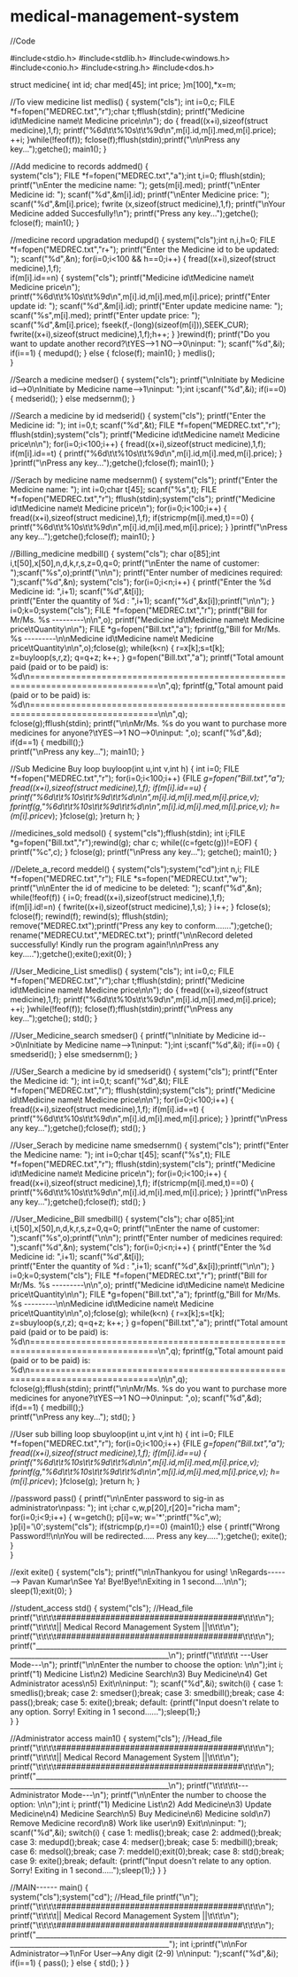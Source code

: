 # medical-management-system
//Code

#include<stdio.h>
#include<stdlib.h>
#include<windows.h>
#include<conio.h>
#include<string.h>
#include<dos.h>

struct medicine{
	int id;
	char med[45];
	int price;
}m[100],*x=m;


//To view medicine list
medlis()
{
    system("cls");
	int i=0,c;
	FILE *f=fopen("MEDREC.txt","r");char t;fflush(stdin);
	printf("Medicine id\tMedicine name\t   Medicine price\n\n");
    do
	{
	fread((x+i),sizeof(struct medicine),1,f);
	printf("%6d\t\t%10s\t\t%9d\n",m[i].id,m[i].med,m[i].price);	++i;
	}while(!feof(f));
	fclose(f);fflush(stdin);printf("\n\nPress any key...");getche();
	main1();
}

//Add medicine to records
addmed()
{   
    system("cls");
	FILE *f=fopen("MEDREC.txt","a");int t,i=0;
	fflush(stdin);
	printf("\nEnter the medicine name: ");
	gets(m[i].med);
	printf("\nEnter Medicine id: ");
	scanf("%d",&m[i].id);
	printf("\nEnter Medicine price: ");
	scanf("%d",&m[i].price);
	fwrite (x,sizeof(struct medicine),1,f);
	printf("\nYour Medicine added Succesfully!\n");
	printf("Press any key...");getche();
	fclose(f);
	main1();
}

//medicine record upgradation
medupd()
{
	system("cls");int n,i,h=0;
	FILE *f=fopen("MEDREC.txt","r+");
	printf("Enter the Medicine id to be updated: ");
	scanf("%d",&n);
	for(i=0;i<100 && h==0;i++)
	{
		fread((x+i),sizeof(struct medicine),1,f);	
		if(m[i].id==n)
		{
		system("cls");
		printf("Medicine id\tMedicine name\t   Medicine price\n");
		printf("%6d\t\t%10s\t\t%9d\n",m[i].id,m[i].med,m[i].price);
		 printf("Enter update id: ");
		 scanf("%d",&m[i].id);
		 printf("Enter update medicine name: ");
		 scanf("%s",m[i].med);
		 printf("Enter update price: ");
		 scanf("%d",&m[i].price);
		 fseek(f,-(long)(sizeof(m[i])),SEEK_CUR);
		 fwrite((x+i),sizeof(struct medicine),1,f);h++;
		}
	}rewind(f);
	printf("Do you want to update another record?\tYES-->1 NO-->0\ninput: ");
	scanf("%d",&i);
	if(i==1)
	{
		medupd();
	}
	else
	{
	 fclose(f);
	 main1();
    }
	medlis();	 
}

//Search a medicine
medser()
{
	system("cls");
	printf("\nInitiate by Medicine id-->0\nInitiate by Medicine name-->1\ninput: ");int i;scanf("%d",&i);
	if(i==0)
	{
		medserid();
	}
	else medsernm();
}

//Search a medicine by id
medserid()
{
    system("cls");
	printf("Enter the Medicine id: ");
	int i=0,t;
	scanf("%d",&t);
	FILE *f=fopen("MEDREC.txt","r");
	fflush(stdin);system("cls");
	printf("Medicine id\tMedicine name\t   Medicine price\n\n");
    for(i=0;i<100;i++)
	{
	fread((x+i),sizeof(struct medicine),1,f);
	if(m[i].id==t)
	{
	printf("%6d\t\t%10s\t\t%9d\n",m[i].id,m[i].med,m[i].price);	
	}
	}printf("\nPress any key...");getche();fclose(f);
	main1();
}

//Serach by medicine name
medsernm()
{
    system("cls");
	printf("Enter the Medicine name: ");
	int i=0;char t[45];
	scanf("%s",t);
	FILE *f=fopen("MEDREC.txt","r");
	fflush(stdin);system("cls");
	printf("Medicine id\tMedicine name\t   Medicine price\n");
    for(i=0;i<100;i++)
	{
	fread((x+i),sizeof(struct medicine),1,f);
	if(stricmp(m[i].med,t)==0)
	{
	printf("%6d\t\t%10s\t\t%9d\n",m[i].id,m[i].med,m[i].price);	
	}
	}printf("\nPress any key...");getche();fclose(f);
	main1();
}

//Billing_medicine
medbill()
{
	system("cls");
    char o[85];int i,t[50],x[50],n,d,k,r,s,z=0,q=0;
	printf("\nEnter the name of customer: ");scanf("%s",o);printf("\n\n");
	printf("Enter number of medicines required: ");scanf("%d",&n);
	system("cls");
	for(i=0;i<n;i++)
	{
	printf("Enter the %d Medicine id: ",i+1);
	scanf("%d",&t[i]);	
	printf("Enter the quantity of %d : ",i+1);
	scanf("%d",&x[i]);printf("\n\n");
    }
	i=0;k=0;system("cls");
	FILE *f=fopen("MEDREC.txt","r");
	printf("Bill for Mr/Ms. %s  ---------\n\n",o);
	printf("Medicine id\tMedicine name\t   Medicine price\tQuantity\n\n");
	FILE *g=fopen("Bill.txt","a");
	fprintf(g,"Bill for Mr/Ms. %s  ---------\n\nMedicine id\tMedicine name\t   Medicine price\tQuantity\n\n",o);fclose(g);
   	while(k<n)
   	{
	r=x[k];s=t[k];
	z=buyloop(s,r,z);
	q=q+z;
	k++;
    }
    g=fopen("Bill.txt","a");
	printf("Total amount paid (paid or to be paid) is: %d\n===============================================================================\n",q);
	fprintf(g,"Total amount paid (paid or to be paid) is: %d\n===============================================================================\n\n",q);  
    fclose(g);fflush(stdin);
	printf("\n\nMr/Ms. %s do you want to purchase more medicines for anyone?\tYES-->1 NO-->0\ninput: ",o);
	scanf("%d",&d);
	if(d==1)
	{ medbill();}	
	printf("\nPress any key...");
	main1();
}

//Sub Medicine Buy loop
buyloop(int u,int v,int h)
{
	int i=0;
	FILE *f=fopen("MEDREC.txt","r");
    for(i=0;i<100;i++)
	{FILE *g=fopen("Bill.txt","a");
	fread((x+i),sizeof(struct medicine),1,f);
	if(m[i].id==u)
	{
	printf("%6d\t\t%10s\t\t%9d\t\t%d\n\n",m[i].id,m[i].med,m[i].price,v);
	fprintf(g,"%6d\t\t%10s\t\t%9d\t\t%d\n\n",m[i].id,m[i].med,m[i].price,v);
	h=(m[i].price*v);
	}fclose(g);
}return h;
}


//medicines_sold
medsol()
{
    system("cls");fflush(stdin);
	int i;FILE *g=fopen("Bill.txt","r");rewind(g);
	char c;
	while((c=fgetc(g))!=EOF)
	{
		printf("%c",c);
	}
	fclose(g);
	printf("\nPress any key...");
	getche();
	main1();
}


//Delete_a_record
meddel()
{
	system("cls");system("cd");int n,i;
	FILE *f=fopen("MEDREC.txt","r");
	FILE *s=fopen("MEDRECU.txt","w");
	printf("\n\nEnter the id of medicine to be deleted: ");
	scanf("%d",&n);
    while(!feof(f))
	{ i=0;
	     fread((x+i),sizeof(struct medicine),1,f);	
		if(m[i].id!=n)
		{
		 fwrite((x+i),sizeof(struct medicine),1,s);
		}
		i++;
	}
	fclose(s);
	fclose(f);
	rewind(f);
	rewind(s);
	fflush(stdin);
	remove("MEDREC.txt");printf("Press any key to conform.......");getche();
	rename("MEDRECU.txt","MEDREC.txt");
	printf("\n\nRecord deleted successfully! Kindly run the program again!\n\nPress any key.....");getche();exite();exit(0);
}

//User_Medicine_List
smedlis()
{
    system("cls");
	int i=0,c;
	FILE *f=fopen("MEDREC.txt","r");char t;fflush(stdin);
	printf("Medicine id\tMedicine name\t   Medicine price\n\n");
    do
	{
	fread((x+i),sizeof(struct medicine),1,f);
	printf("%6d\t\t%10s\t\t%9d\n",m[i].id,m[i].med,m[i].price);	++i;
	}while(!feof(f));
	fclose(f);fflush(stdin);printf("\nPress any key...");getche();
	std();
}

//User_Medicine_search
smedser()
{
	printf("\nInitiate by Medicine id-->0\nInitiate by Medicine name-->1\ninput: ");int i;scanf("%d",&i);
	if(i==0)
	{
		smedserid();
	}
	else smedsernm();
}


//USer_Search a medicine by id
smedserid()
{
    system("cls");
	printf("Enter the Medicine id: ");
	int i=0,t;
	scanf("%d",&t);
	FILE *f=fopen("MEDREC.txt","r");
	fflush(stdin);system("cls");
	printf("Medicine id\tMedicine name\t   Medicine price\n\n");
    for(i=0;i<100;i++)
	{
	fread((x+i),sizeof(struct medicine),1,f);
	if(m[i].id==t)
	{
	printf("%6d\t\t%10s\t\t%9d\n",m[i].id,m[i].med,m[i].price);	
	}
	}printf("\nPress any key...");getche();fclose(f);
	std();
}

//User_Serach by medicine name
smedsernm()
{
    system("cls");
	printf("Enter the Medicine name: ");
	int i=0;char t[45];
	scanf("%s",t);
	FILE *f=fopen("MEDREC.txt","r");
	fflush(stdin);system("cls");
	printf("Medicine id\tMedicine name\t   Medicine price\n");
    for(i=0;i<100;i++)
	{
	fread((x+i),sizeof(struct medicine),1,f);
	if(stricmp(m[i].med,t)==0)
	{
	printf("%6d\t\t%10s\t\t%9d\n",m[i].id,m[i].med,m[i].price);	
	}
	}printf("\nPress any key...");getche();fclose(f);
	std();
}

//User_Medicine_Bill
smedbill()
{
	system("cls");
    char o[85];int i,t[50],x[50],n,d,k,r,s,z=0,q=0;
	printf("\nEnter the name of customer: ");scanf("%s",o);printf("\n\n");
	printf("Enter number of medicines required: ");scanf("%d",&n);
	system("cls");
	for(i=0;i<n;i++)
	{
	printf("Enter the %d Medicine id: ",i+1);
	scanf("%d",&t[i]);	
	printf("Enter the quantity of %d : ",i+1);
	scanf("%d",&x[i]);printf("\n\n");
    }
	i=0;k=0;system("cls");
	FILE *f=fopen("MEDREC.txt","r");
	printf("Bill for Mr/Ms. %s  ---------\n\n",o);
	printf("Medicine id\tMedicine name\t   Medicine price\tQuantity\n\n");
	FILE *g=fopen("Bill.txt","a");
	fprintf(g,"Bill for Mr/Ms. %s  ---------\n\nMedicine id\tMedicine name\t   Medicine price\tQuantity\n\n",o);fclose(g);
   	while(k<n)
   	{
	r=x[k];s=t[k];
	z=sbuyloop(s,r,z);
	q=q+z;
	k++;
    }
    g=fopen("Bill.txt","a");
	printf("Total amount paid (paid or to be paid) is: %d\n===============================================================================\n",q);
	fprintf(g,"Total amount paid (paid or to be paid) is: %d\n===============================================================================\n\n",q);  
    fclose(g);fflush(stdin);
	printf("\n\nMr/Ms. %s do you want to purchase more medicines for anyone?\tYES-->1 NO-->0\ninput: ",o);
	scanf("%d",&d);
	if(d==1)
	{ medbill();}	
	printf("\nPress any key...");
	std();
}

//User sub billing loop
sbuyloop(int u,int v,int h)
{
	int i=0;
	FILE *f=fopen("MEDREC.txt","r");
    for(i=0;i<100;i++)
	{FILE *g=fopen("Bill.txt","a");
	fread((x+i),sizeof(struct medicine),1,f);
	if(m[i].id==u)
	{
	printf("%6d\t\t%10s\t\t%9d\t\t%d\n\n",m[i].id,m[i].med,m[i].price,v);
	fprintf(g,"%6d\t\t%10s\t\t%9d\t\t%d\n\n",m[i].id,m[i].med,m[i].price,v);
	h=(m[i].price*v);
	}fclose(g);
}return h;
}


//password
pass()
{
	printf("\n\nEnter password to sig-in as administrator\npass: ");
	int i;char c,w,p[20],r[20]="richa mam";
	for(i=0;i<9;i++)
	{
		w=getch();
		p[i]=w;
		w='*';printf("%c",w);
	}p[i]='\0';system("cls");
	if(stricmp(p,r)==0)	
	{main1();}
	else
    {
   	printf("Wrong Password!!\n\nYou will be redirected..... Press any key.....");getche();
	exite();
    }	
}

//exit
exite()
{
	system("cls");
	printf("\n\nThankyou for using! \nRegards-------> Pavan Kumar\nSee Ya! Bye!Bye!\nExiting in 1 second....\n\n");
	sleep(1);exit(0);
}

//student_access
std()
{
	system("cls");
    //Head_file
	printf("\t\t\t\t######################################\t\t\t\n");
	printf("\t\t\t\t|| Medical Record Management System ||\t\t\t\n");
	printf("\t\t\t\t######################################\t\t\t\n");
	printf("____________________________________________________________________________________________________________________\n");
	printf("\t\t\t\t\t  ---User Mode---\n");
    printf("\n\nEnter the number to choose the option: \n\n");int i;
	printf("1) Medicine List\n2) Medicine Search\n3) Buy Medicine\n4) Get Administrator acess\n5) Exit\n\ninput: ");
    scanf("%d",&i);
     switch(i)
    {
    	case 1:
    		smedlis();break;
    	case 2:
    		smedser();break;
    	case 3:
    		smedbill();break;
    	case 4:
    		pass();break;
    	case 5:
    		exite();break;
    	default:
    	  {printf("Input doesn't relate to any option. Sorry! Exiting in 1 second......");sleep(1);}    
	}
}

//Administrator access
main1()
{
	system("cls");
	//Head_file
	printf("\t\t\t\t######################################\t\t\t\n");
	printf("\t\t\t\t|| Medical Record Management System ||\t\t\t\n");
	printf("\t\t\t\t######################################\t\t\t\n");
	printf("____________________________________________________________________________________________________________________\n");
	printf("\t\t\t\t\t---Administrator Mode---\n");
	printf("\n\nEnter the number to choose the option: \n\n");int i;
	printf("1) Medicine List\n2) Add Medicine\n3) Update Medicine\n4) Medicine Search\n5) Buy Medicine\n6) Medicine sold\n7) Remove Medicine record\n8) Work like user\n9) Exit\n\ninput:  ");
    scanf("%d",&i);
    switch(i)
    {
    	case 1:
    		medlis();break;
    	case 2:
    		addmed();break;
    	case 3:
    		medupd();break;
    	case 4:
    		medser();break;
    	case 5:
    		medbill();break;
    	case 6:
    		medsol();break;
    	case 7:
    		meddel();exit(0);break;
    	case 8:
    		std();break;
    	case 9:
    		exite();break;
    	default:
    	  {printf("Input doesn't relate to any option. Sorry! Exiting in 1 second.....");sleep(1);}
	}
}

//MAIN------
main()
{  
    system("cls");system("cd");
    //Head_file
    printf("\n");
	printf("\t\t\t\t######################################\t\t\t\n");
	printf("\t\t\t\t|| Medical Record Management System ||\t\t\t\n");
	printf("\t\t\t\t######################################\t\t\t\n");
	printf("____________________________________________________________________________________________________________________");
	int i;printf("\n\nFor Administrator-->1\nFor User-->Any digit (2-9) \n\ninput:  ");scanf("%d",&i);
	if(i==1)
	{
   pass();
    }
   else
    {
	std();
    }
}

